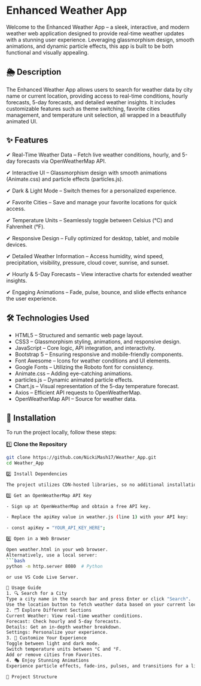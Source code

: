 # Enhanced Weather App

Welcome to the Enhanced Weather App – a sleek, interactive, and modern weather web application designed to provide real-time weather updates with a stunning user experience. Leveraging glassmorphism design, smooth animations, and dynamic particle effects, this app is built to be both functional and visually appealing.

## 🌦️ Description

The Enhanced Weather App allows users to search for weather data by city name or current location, providing access to real-time conditions, hourly forecasts, 5-day forecasts, and detailed weather insights. It includes customizable features such as theme switching, favorite cities management, and temperature unit selection, all wrapped in a beautifully animated UI.

## ✨ Features

✔ Real-Time Weather Data – Fetch live weather conditions, hourly, and 5-day forecasts via OpenWeatherMap API.

✔ Interactive UI – Glassmorphism design with smooth animations (Animate.css) and particle effects (particles.js).

✔ Dark & Light Mode – Switch themes for a personalized experience.

✔ Favorite Cities – Save and manage your favorite locations for quick access.

✔ Temperature Units – Seamlessly toggle between Celsius (°C) and Fahrenheit (°F).

✔ Responsive Design – Fully optimized for desktop, tablet, and mobile devices.

✔ Detailed Weather Information – Access humidity, wind speed, precipitation, visibility, pressure, cloud cover, sunrise, and sunset.

✔ Hourly & 5-Day Forecasts – View interactive charts for extended weather insights.

✔ Engaging Animations – Fade, pulse, bounce, and slide effects enhance the user experience.

## 🛠️ Technologies Used

- HTML5 – Structured and semantic web page layout.
- CSS3 – Glassmorphism styling, animations, and responsive design.
- JavaScript – Core logic, API integration, and interactivity.
- Bootstrap 5 – Ensuring responsive and mobile-friendly components.
- Font Awesome – Icons for weather conditions and UI elements.
- Google Fonts – Utilizing the Roboto font for consistency.
- Animate.css – Adding eye-catching animations.
- particles.js – Dynamic animated particle effects.
- Chart.js – Visual representation of the 5-day temperature forecast.
- Axios – Efficient API requests to OpenWeatherMap.
- OpenWeatherMap API – Source for weather data.

## 🚀 Installation

To run the project locally, follow these steps:

1️⃣ **Clone the Repository**  
   ```bash
   git clone https://github.com/NickiMash17/Weather_App.git
   cd Weather_App

2️⃣ Install Dependencies

The project utilizes CDN-hosted libraries, so no additional installation is required. Ensure you have a web browser and a local server (e.g., Live Server in VS Code) to run the application.

3️⃣ Get an OpenWeatherMap API Key

- Sign up at OpenWeatherMap and obtain a free API key.

- Replace the apiKey value in weather.js (line 1) with your API key:

- const apiKey = "YOUR_API_KEY_HERE";

4️⃣ Open in a Web Browser   

Open weather.html in your web browser.
Alternatively, use a local server:
```bash
python -m http.server 8080  # Python

or use VS Code Live Server.

🎯 Usage Guide
1. 🔍 Search for a City
Type a city name in the search bar and press Enter or click "Search".
Use the location button to fetch weather data based on your current location.
2. 🗂️ Explore Different Sections
Current Weather: View real-time weather conditions.
Forecast: Check hourly and 5-day forecasts.
Details: Get an in-depth weather breakdown.
Settings: Personalize your experience.
3. 🎨 Customize Your Experience
Toggle between light and dark mode.
Switch temperature units between °C and °F.
Add or remove cities from Favorites.
4. 🎭 Enjoy Stunning Animations
Experience particle effects, fade-ins, pulses, and transitions for a lively experience.

📁 Project Structure


